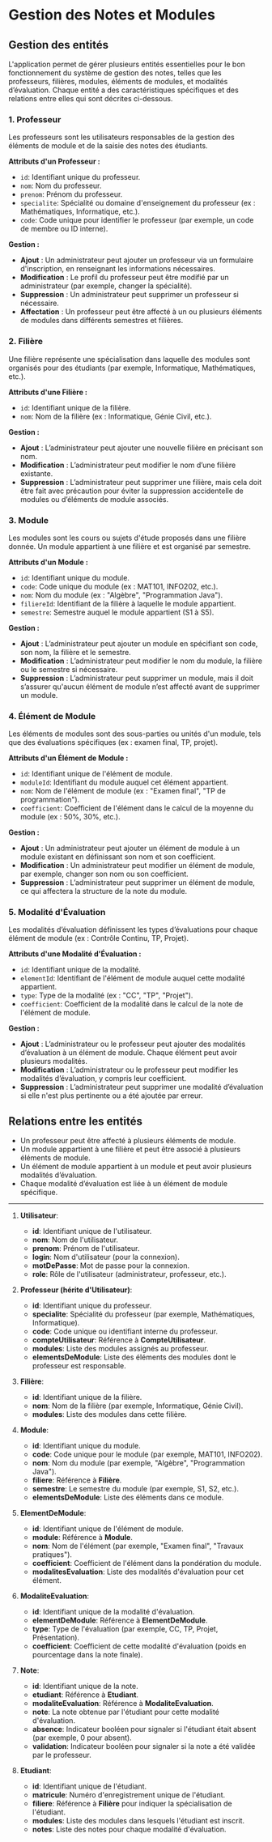 # Gestion des Notes et Modules

## Gestion des entités
L'application permet de gérer plusieurs entités essentielles pour le bon fonctionnement du système de gestion des notes, telles que les professeurs, filières, modules, éléments de modules, et modalités d’évaluation. Chaque entité a des caractéristiques spécifiques et des relations entre elles qui sont décrites ci-dessous.

### 1. Professeur
Les professeurs sont les utilisateurs responsables de la gestion des éléments de module et de la saisie des notes des étudiants.

**Attributs d'un Professeur :**
- `id`: Identifiant unique du professeur.
- `nom`: Nom du professeur.
- `prenom`: Prénom du professeur.
- `specialite`: Spécialité ou domaine d'enseignement du professeur (ex : Mathématiques, Informatique, etc.).
- `code`: Code unique pour identifier le professeur (par exemple, un code de membre ou ID interne).

**Gestion :**
- **Ajout** : Un administrateur peut ajouter un professeur via un formulaire d'inscription, en renseignant les informations nécessaires.
- **Modification** : Le profil du professeur peut être modifié par un administrateur (par exemple, changer la spécialité).
- **Suppression** : Un administrateur peut supprimer un professeur si nécessaire.
- **Affectation** : Un professeur peut être affecté à un ou plusieurs éléments de modules dans différents semestres et filières.

### 2. Filière
Une filière représente une spécialisation dans laquelle des modules sont organisés pour des étudiants (par exemple, Informatique, Mathématiques, etc.).

**Attributs d'une Filière :**
- `id`: Identifiant unique de la filière.
- `nom`: Nom de la filière (ex : Informatique, Génie Civil, etc.).

**Gestion :**
- **Ajout** : L’administrateur peut ajouter une nouvelle filière en précisant son nom.
- **Modification** : L’administrateur peut modifier le nom d’une filière existante.
- **Suppression** : L’administrateur peut supprimer une filière, mais cela doit être fait avec précaution pour éviter la suppression accidentelle de modules ou d’éléments de module associés.

### 3. Module
Les modules sont les cours ou sujets d'étude proposés dans une filière donnée. Un module appartient à une filière et est organisé par semestre.

**Attributs d'un Module :**
- `id`: Identifiant unique du module.
- `code`: Code unique du module (ex : MAT101, INFO202, etc.).
- `nom`: Nom du module (ex : "Algèbre", "Programmation Java").
- `filiereId`: Identifiant de la filière à laquelle le module appartient.
- `semestre`: Semestre auquel le module appartient (S1 à S5).

**Gestion :**
- **Ajout** : L’administrateur peut ajouter un module en spécifiant son code, son nom, la filière et le semestre.
- **Modification** : L’administrateur peut modifier le nom du module, la filière ou le semestre si nécessaire.
- **Suppression** : L’administrateur peut supprimer un module, mais il doit s’assurer qu'aucun élément de module n’est affecté avant de supprimer un module.

### 4. Élément de Module
Les éléments de modules sont des sous-parties ou unités d'un module, tels que des évaluations spécifiques (ex : examen final, TP, projet).

**Attributs d'un Élément de Module :**
- `id`: Identifiant unique de l'élément de module.
- `moduleId`: Identifiant du module auquel cet élément appartient.
- `nom`: Nom de l'élément de module (ex : "Examen final", "TP de programmation").
- `coefficient`: Coefficient de l'élément dans le calcul de la moyenne du module (ex : 50%, 30%, etc.).

**Gestion :**
- **Ajout** : Un administrateur peut ajouter un élément de module à un module existant en définissant son nom et son coefficient.
- **Modification** : Un administrateur peut modifier un élément de module, par exemple, changer son nom ou son coefficient.
- **Suppression** : L’administrateur peut supprimer un élément de module, ce qui affectera la structure de la note du module.

### 5. Modalité d'Évaluation
Les modalités d’évaluation définissent les types d’évaluations pour chaque élément de module (ex : Contrôle Continu, TP, Projet).

**Attributs d'une Modalité d'Évaluation :**
- `id`: Identifiant unique de la modalité.
- `elementId`: Identifiant de l'élément de module auquel cette modalité appartient.
- `type`: Type de la modalité (ex : "CC", "TP", "Projet").
- `coefficient`: Coefficient de la modalité dans le calcul de la note de l'élément de module.

**Gestion :**
- **Ajout** : L’administrateur ou le professeur peut ajouter des modalités d’évaluation à un élément de module. Chaque élément peut avoir plusieurs modalités.
- **Modification** : L’administrateur ou le professeur peut modifier les modalités d’évaluation, y compris leur coefficient.
- **Suppression** : L’administrateur peut supprimer une modalité d’évaluation si elle n'est plus pertinente ou a été ajoutée par erreur.

## Relations entre les entités
- Un professeur peut être affecté à plusieurs éléments de module.
- Un module appartient à une filière et peut être associé à plusieurs éléments de module.
- Un élément de module appartient à un module et peut avoir plusieurs modalités d’évaluation.
- Chaque modalité d’évaluation est liée à un élément de module spécifique.
 
--------------------------------------

1. **Utilisateur**:
   - **id**: Identifiant unique de l'utilisateur.
   - **nom**: Nom de l'utilisateur.
   - **prenom**: Prénom de l'utilisateur.
   - **login**: Nom d'utilisateur (pour la connexion).
   - **motDePasse**: Mot de passe pour la connexion.
   - **role**: Rôle de l'utilisateur (administrateur, professeur, etc.).

2. **Professeur (hérite d'Utilisateur)**:
   - **id**: Identifiant unique du professeur.
   - **specialite**: Spécialité du professeur (par exemple, Mathématiques, Informatique).
   - **code**: Code unique ou identifiant interne du professeur.
   - **compteUtilisateur**: Référence à **CompteUtilisateur**.
   - **modules**: Liste des modules assignés au professeur.
   - **elementsDeModule**: Liste des éléments des modules dont le professeur est responsable.

3. **Filière**:
   - **id**: Identifiant unique de la filière.
   - **nom**: Nom de la filière (par exemple, Informatique, Génie Civil).
   - **modules**: Liste des modules dans cette filière.

4. **Module**:
   - **id**: Identifiant unique du module.
   - **code**: Code unique pour le module (par exemple, MAT101, INFO202).
   - **nom**: Nom du module (par exemple, "Algèbre", "Programmation Java").
   - **filiere**: Référence à **Filière**.
   - **semestre**: Le semestre du module (par exemple, S1, S2, etc.).
   - **elementsDeModule**: Liste des éléments dans ce module.

5. **ElementDeModule**:
   - **id**: Identifiant unique de l'élément de module.
   - **module**: Référence à **Module**.
   - **nom**: Nom de l'élément (par exemple, "Examen final", "Travaux pratiques").
   - **coefficient**: Coefficient de l'élément dans la pondération du module.
   - **modalitesEvaluation**: Liste des modalités d'évaluation pour cet élément.

6. **ModaliteEvaluation**:
   - **id**: Identifiant unique de la modalité d'évaluation.
   - **elementDeModule**: Référence à **ElementDeModule**.
   - **type**: Type de l'évaluation (par exemple, CC, TP, Projet, Présentation).
   - **coefficient**: Coefficient de cette modalité d'évaluation (poids en pourcentage dans la note finale).

7. **Note**:
   - **id**: Identifiant unique de la note.
   - **etudiant**: Référence à **Etudiant**.
   - **modaliteEvaluation**: Référence à **ModaliteEvaluation**.
   - **note**: La note obtenue par l'étudiant pour cette modalité d'évaluation.
   - **absence**: Indicateur booléen pour signaler si l'étudiant était absent (par exemple, 0 pour absent).
   - **validation**: Indicateur booléen pour signaler si la note a été validée par le professeur.

8. **Etudiant**:
   - **id**: Identifiant unique de l'étudiant.
   - **matricule**: Numéro d'enregistrement unique de l'étudiant.
   - **filiere**: Référence à **Filière** pour indiquer la spécialisation de l'étudiant.
   - **modules**: Liste des modules dans lesquels l'étudiant est inscrit.
   - **notes**: Liste des notes pour chaque modalité d'évaluation.
